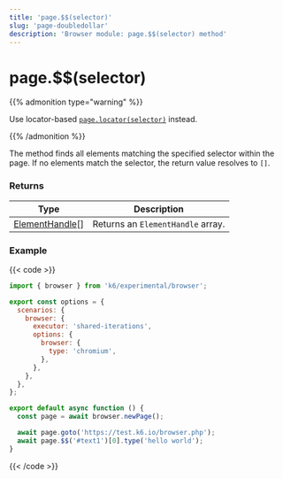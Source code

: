 ```yaml
---
title: 'page.$$(selector)'
slug: 'page-doubledollar'
description: 'Browser module: page.$$(selector) method'
---
```


# page.$$(selector)

{{% admonition type="warning" %}}

Use locator-based [`page.locator(selector)`](https://grafana.com/docs/k6/<K6_VERSION>/javascript-api/k6-experimental/browser/page/locator/) instead.

{{% /admonition %}}

The method finds all elements matching the specified selector within the page. If no elements match the selector, the return value resolves to `[]`.

### Returns

| Type                                                                                                              | Description                       |
| ----------------------------------------------------------------------------------------------------------------- | --------------------------------- |
| [ElementHandle](https://grafana.com/docs/k6/<K6_VERSION>/javascript-api/k6-experimental/browser/elementhandle/)[] | Returns an `ElementHandle` array. |

### Example

{{< code >}}

```javascript
import { browser } from 'k6/experimental/browser';

export const options = {
  scenarios: {
    browser: {
      executor: 'shared-iterations',
      options: {
        browser: {
          type: 'chromium',
        },
      },
    },
  },
};

export default async function () {
  const page = await browser.newPage();

  await page.goto('https://test.k6.io/browser.php');
  await page.$$('#text1')[0].type('hello world');
}
```

{{< /code >}}

